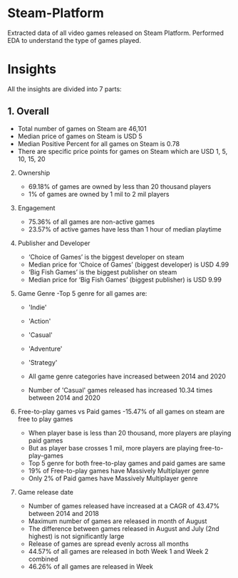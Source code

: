# Steam-Platform
Extracted data of all video games released on Steam Platform. Performed EDA to understand the type of games played.

# Insights

All the insights are divided into 7 parts:
## 1. Overall
   - Total number of games on Steam are 46,101
   - Median price of games on Steam is USD 5
   - Median Positive Percent for all games on Steam is 0.78
   - There are specific price points for games on Steam which are USD 1, 5, 10, 15, 20 


2. Ownership
   - 69.18% of games are owned by less than 20 thousand players
   - 1% of games are owned by 1 mil to 2 mil players


3. Engagement
   - 75.36% of all games are non-active games
   - 23.57% of active games have less than 1 hour of median playtime


4. Publisher and Developer
   - ‘Choice of Games’ is the biggest developer on steam
   - Median price for ‘Choice of Games’ (biggest developer) is USD 4.99
   - ‘Big Fish Games’ is the biggest publisher on steam
   - Median price for ‘Big Fish Games’ (biggest publisher) is USD 9.99


5. Game Genre
   -Top 5 genre for all games are: 
      - 'Indie' 
      - 'Action' 
      - 'Casual'
      - 'Adventure'
      - 'Strategy'
    
   - All game genre categories have increased between 2014 and 2020
   - Number of 'Casual' games released has increased 10.34 times between 2014 and 2020


6. Free-to-play games vs Paid games
   -15.47% of all games on steam are free to play games
   - When player base is less than 20 thousand, more players are playing paid games
   - But as player base crosses 1 mil, more players are playing free-to-play-games
   - Top 5 genre for both free-to-play games and paid games are same
   - 19% of Free-to-play games have Massively Multiplayer genre
   - Only 2% of Paid games have Massively Multiplayer genre


7. Game release date
    - Number of games released have increased at a CAGR of 43.47% between 2014 and 2018
    - Maximum number of games are released in month of August
    - The difference between games released in August and July (2nd highest) is not significantly large
    - Release of games are spread evenly across all months
    - 44.57% of all games are released in both Week 1 and Week 2 combined
    - 46.26% of all games are released in Week 




